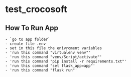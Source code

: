# test_crocosoft


## How To Run App 

    - `go to app folder`
    - create file .env
    - set in this file the enivroment variables
    - 'run this command "virtualenv venv"'
    - 'run this command "venv/Script/activate"'
    - 'run this command "pip install -r requirements.txt"'
    - 'run this command "set flask_app=app"'
    - 'run this command "flask run"'


